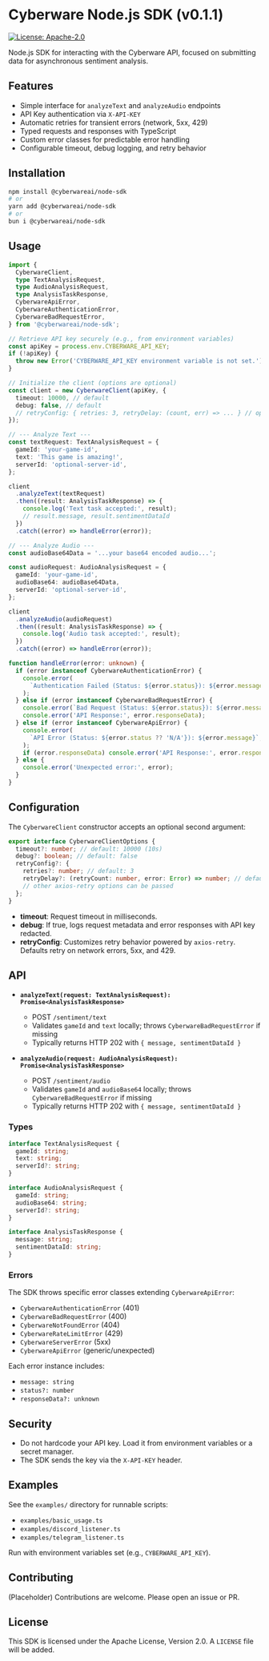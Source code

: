 # Cyberware Node.js SDK (v0.1.1)

[![License: Apache-2.0](https://img.shields.io/badge/License-Apache--2.0-blue.svg)](https://opensource.org/licenses/Apache-2.0)

Node.js SDK for interacting with the Cyberware API, focused on submitting data for asynchronous sentiment analysis.

## Features

- Simple interface for `analyzeText` and `analyzeAudio` endpoints
- API Key authentication via `X-API-KEY`
- Automatic retries for transient errors (network, 5xx, 429)
- Typed requests and responses with TypeScript
- Custom error classes for predictable error handling
- Configurable timeout, debug logging, and retry behavior

## Installation

```bash
npm install @cyberwareai/node-sdk
# or
yarn add @cyberwareai/node-sdk
# or
bun i @cyberwareai/node-sdk
```

## Usage

```typescript
import {
  CyberwareClient,
  type TextAnalysisRequest,
  type AudioAnalysisRequest,
  type AnalysisTaskResponse,
  CyberwareApiError,
  CyberwareAuthenticationError,
  CyberwareBadRequestError,
} from '@cyberwareai/node-sdk';

// Retrieve API key securely (e.g., from environment variables)
const apiKey = process.env.CYBERWARE_API_KEY;
if (!apiKey) {
  throw new Error('CYBERWARE_API_KEY environment variable is not set.');
}

// Initialize the client (options are optional)
const client = new CyberwareClient(apiKey, {
  timeout: 10000, // default
  debug: false, // default
  // retryConfig: { retries: 3, retryDelay: (count, err) => ... } // optional
});

// --- Analyze Text ---
const textRequest: TextAnalysisRequest = {
  gameId: 'your-game-id',
  text: 'This game is amazing!',
  serverId: 'optional-server-id',
};

client
  .analyzeText(textRequest)
  .then((result: AnalysisTaskResponse) => {
    console.log('Text task accepted:', result);
    // result.message, result.sentimentDataId
  })
  .catch((error) => handleError(error));

// --- Analyze Audio ---
const audioBase64Data = '...your base64 encoded audio...';

const audioRequest: AudioAnalysisRequest = {
  gameId: 'your-game-id',
  audioBase64: audioBase64Data,
  serverId: 'optional-server-id',
};

client
  .analyzeAudio(audioRequest)
  .then((result: AnalysisTaskResponse) => {
    console.log('Audio task accepted:', result);
  })
  .catch((error) => handleError(error));

function handleError(error: unknown) {
  if (error instanceof CyberwareAuthenticationError) {
    console.error(
      `Authentication Failed (Status: ${error.status}): ${error.message}`,
    );
  } else if (error instanceof CyberwareBadRequestError) {
    console.error(`Bad Request (Status: ${error.status}): ${error.message}`);
    console.error('API Response:', error.responseData);
  } else if (error instanceof CyberwareApiError) {
    console.error(
      `API Error (Status: ${error.status ?? 'N/A'}): ${error.message}`,
    );
    if (error.responseData) console.error('API Response:', error.responseData);
  } else {
    console.error('Unexpected error:', error);
  }
}
```

## Configuration

The `CyberwareClient` constructor accepts an optional second argument:

```typescript
export interface CyberwareClientOptions {
  timeout?: number; // default: 10000 (10s)
  debug?: boolean; // default: false
  retryConfig?: {
    retries?: number; // default: 3
    retryDelay?: (retryCount: number, error: Error) => number; // default: exponential backoff
    // other axios-retry options can be passed
  };
}
```

- **timeout**: Request timeout in milliseconds.
- **debug**: If true, logs request metadata and error responses with API key redacted.
- **retryConfig**: Customizes retry behavior powered by `axios-retry`. Defaults retry on network errors, 5xx, and 429.

## API

- **`analyzeText(request: TextAnalysisRequest): Promise<AnalysisTaskResponse>`**

  - POST `/sentiment/text`
  - Validates `gameId` and `text` locally; throws `CyberwareBadRequestError` if missing
  - Typically returns HTTP 202 with `{ message, sentimentDataId }`

- **`analyzeAudio(request: AudioAnalysisRequest): Promise<AnalysisTaskResponse>`**
  - POST `/sentiment/audio`
  - Validates `gameId` and `audioBase64` locally; throws `CyberwareBadRequestError` if missing
  - Typically returns HTTP 202 with `{ message, sentimentDataId }`

### Types

```typescript
interface TextAnalysisRequest {
  gameId: string;
  text: string;
  serverId?: string;
}

interface AudioAnalysisRequest {
  gameId: string;
  audioBase64: string;
  serverId?: string;
}

interface AnalysisTaskResponse {
  message: string;
  sentimentDataId: string;
}
```

### Errors

The SDK throws specific error classes extending `CyberwareApiError`:

- `CyberwareAuthenticationError` (401)
- `CyberwareBadRequestError` (400)
- `CyberwareNotFoundError` (404)
- `CyberwareRateLimitError` (429)
- `CyberwareServerError` (5xx)
- `CyberwareApiError` (generic/unexpected)

Each error instance includes:

- `message: string`
- `status?: number`
- `responseData?: unknown`

## Security

- Do not hardcode your API key. Load it from environment variables or a secret manager.
- The SDK sends the key via the `X-API-KEY` header.

## Examples

See the `examples/` directory for runnable scripts:

- `examples/basic_usage.ts`
- `examples/discord_listener.ts`
- `examples/telegram_listener.ts`

Run with environment variables set (e.g., `CYBERWARE_API_KEY`).

## Contributing

(Placeholder) Contributions are welcome. Please open an issue or PR.

## License

This SDK is licensed under the Apache License, Version 2.0. A `LICENSE` file will be added.
